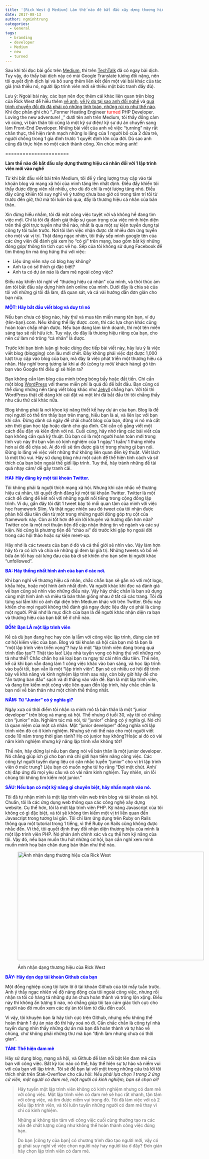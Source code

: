 ```yaml
---
title: '[Rick West @ Medium] Làm thế nào đê bắt đầu xây dựng thương hiệu cá nhân đối với 1 lập trình viên mới vào nghề'
date: 2017-08-13
author: ngminhtrung
categories:
  - General
tags:
  - branding
  - developer
  - Medium
  - new
  - turned
---
```

Sau khi tôi đọc bài gốc trên <a href="https://medium.freecodecamp.org/building-your-personal-brand-as-a-new-web-developer-f6d4150fd217" target="_blank" rel="noopener">Medium,</a> thì trên [TechTalk](https://techtalk.vn/bat-dau-xay-dung-thuong-hieu-ca-nhan-nhu-mot-lap-trinh-vien-moi.html) đã có ngay bài dịch. Tuy vậy, do thấy bài dịch này có mùi Google Translate tương đối nặng, nên tôi quyết định dịch lại và bổ sung thêm liên kết đến một vài bài khác của tác giả (mà thiếu nó, người lập trình viên mới sẽ thiếu một bức tranh đầy đủ).

Lưu ý: Ngoài bài này, các bạn nên đọc thêm cái khác liên quan trên blog của Rick West để hiểu thêm [về anh](https://rickwest.co.uk/about-me), [về lý do tại sao anh đổi nghề](http://rickwest.co.uk/why-programming) và [quá trình chuyển đổi đó đã phải có những tính toán, những rủi ro như thế nào](https://rickwest.co.uk/first-web-development-job). Khi đọc phần ghi chú &#8220;_Former Heating Engineer <span style="color: #ff0000;">turned</span> PHP Developer. Loving the new adventure! _&#8221; dưới tên anh trên Medium, tôi thấy đồng cảm vô cùng, vì bản thân tôi cũng là một kỹ sư điện/ kỹ sư dự án chuyển sang làm Front-End Developer. Những bài viết của anh về việc &#8220;turning&#8221; này rất chân thực, thể hiện rành mạch những lo lắng của 1 người bố của 2 đứa trẻ, người chồng trong 1 gia đình trước 1 quyết định lớn của đời. Dù sao anh cũng đã thực hiện nó một cách thành công. Xin chúc mừng anh!

======================

**Làm thế nào đê bắt đầu xây dựng thương hiệu cá nhân đối với 1 lập trình viên mới vào nghề**

Từ khi bắt đầu viết bài trên Medium, tôi để ý rằng lượng truy cập vào tài khoản blog và mạng xã hội của mình tăng lên nhất định. Điều đấy khiến tôi thấy được động viên rất nhiều, cho dù đó chỉ là một lượng tăng nhỏ. Điều đấy cũng khiến tôi suy nghĩ về ý tưởng chưa bao giờ có trong tâm trí tôi từ trước đến giờ, thứ mà tôi luôn bỏ qua, đấy là thương hiệu cá nhân của bản thân.

Xin đừng hiểu nhầm, tôi đã một công việc tuyệt vời và không hề đang tìm việc mới. Chỉ là tôi đã đánh giá thấp sự quan trọng của việc mình hiện diện trên thế giới trực tuyến như thế nào, nhất là qua một sự kiện tuyển dụng tại công ty tôi tuần trước. Nơi tôi làm việc nhận được rất nhiều đơn ứng tuyển cho một vài vị trí.  Thật đáng ngạc nhiên, tôi thấy sếp mình google tên của các ứng viên để đánh giá xem họ &#8220;có gì&#8221; trên mạng, bao gồm bất kỳ những đóng góp/ thông tin tích cực về họ. Sếp của tôi không sử dụng Facebook để tìm thông tin mà ông hứng thú với việc:

  * Liệu ứng viên này có blog hay không?
  * Anh ta có sở thích gì đặc biệt?
  * Anh ta có dự án nào là đam mê ngoài công việc?

Điều này khiến tôi nghĩ về &#8220;thương hiệu cá nhân&#8221; của mình, và thôi thúc ám ảm tôi bắt đầu xây dựng hình ảnh online của mình. Dưới đây là chia sẻ của tôi với những gì tôi đã làm, đã quan sát, và cả vài hướng dẫn đơn giản cho bạn nữa.

<span style="color: #0000ff;"><strong>MỘT: Hãy bắt đầu viết blog và duy trì nó</strong></span>

<p id="7497" class="graf graf--p graf-after--h3">
  Nếu bạn chưa có blog nào, hãy thử và mua tên miền mang tên bạn, ví dụ {tên-bạn}.com. Nếu không thể lấy được .com, thì các lựa chọn khác cũng hoàn toàn chấp nhận được. Nếu bạn đang làm kinh doanh, thì một tên miền sáng tạo sẽ rất hữu ích. Tuy vậy, do đây là thương hiệu riêng của bạn, cho nên cứ làm nó trông &#8220;cá nhân&#8221; là được.
</p>

Trước khi bạn bình luận gì hoặc dừng đọc tiếp bài viết này, hãy lưu ý là việc viết blog (blogging) còn lâu mới chết. Đây không phải việc đạt được 1,000 lượt truy cập vào blog của bạn, mà đây là việc phát triển một thương hiệu cá nhân. Hãy nghĩ trong tương lai khi ai đó (công ty mới/ khách hàng) gõ tên bạn vào Google thì điều gì sẽ hiện ra?

Bạn không cần làm blog của mình trông bóng bẩy hoặc đắt tiền. Chỉ cần một blog <a href="https://wordpress.org/" target="_blank" rel="noopener">WordPress</a> với theme miễn phí là quá đủ để bắt đầu. Bạn cũng có thể dùng những nền tảng viết blog khác như <a href="https://jekyllrb.com/" target="_blank" rel="noopener">Jekyll</a> chẳng hạn. Với tôi thì WordPress thật dễ dàng khi cài đặt và một khi đã bắt đầu thì tôi chẳng thấy nhu cầu thử cái khác nữa.

Blog không phải là nơi khoe kỹ năng thiết kế hay dự án của bạn. Blog là để mọi người có thể tìm thấy bạn trên mạng, hiểu bạn là ai, và liên lạc với bạn khi cần. Đừng dành cả ngày để chải chuốt blog của bạn, đừng vì nó mà cắt xén thời gian học tập hoặc dành cho gia đình. Chỉ cần cố gắng viết một cách đều đặn và kiên định với nó. Cuối cùng, hãy nhớ rằng các bài viết của bạn không cần quá kỹ thuật. Dù bạn có là một người hoàn toàn mới trong lĩnh vực này thì bạn vẫn có kinh nghiệm của 1 ngày/ 1 tuần/ 1 tháng nhiều hơn ai đó để chia sẻ. Ai đó rồi sẽ tìm được giá trị trong nhưng gì bạn nói. Đừng lo lắng về việc viết những thứ không liên quan đến kỹ thuật. Viết lách là một thú vui. Hãy sử dụng blog như một cách để thể hiện tính cách và sở thích của bạn bên ngoài thế giới lập trình. Tuy thế, hãy tránh những đề tài quá nhạy cảm/ dễ gây tranh cãi.

<span style="color: #0000ff;"><strong>HAI: Hãy đăng ký một tài khoản Twitter. </strong></span>

Tôi không phải là người thích mạng xã hội. Nhưng khi cân nhắc về thương hiệu cá nhân, tôi quyết định đăng ký một tài khoản Twitter. Twitter là một cách dễ dàng để kết nối với những người nổi tiếng trong cộng đồng lập trình. Ví dụ, gần đây tôi đặt 1 tweet bày tỏ mối quan tâm của mình với việc học framework Slim. Và thật ngạc nhiên sau đó tweet của tôi nhận được phản hồi đầu tiên đến từ một trong những người đóng góp trụ cột của framework này. Còn ai tốt hơn để xin lời khuyên và hướng dẫn hơn nữa? Twitter còn là một nơi thuận tiện để cập nhận thông tin về ngành và các sự kiện. Nó cũng là phương tiện để &#8220;chào ai&#8221; đó trước khi gặp họ ngoài đời trong các hội thảo hoặc sự kiện meet-up.

Hãy nhớ là các tweets của bạn ở đó và cả thế giới sẽ nhìn vào. Vậy làm hơn hãy tỏ ra có ích và chia sẻ những gì đem lại giá trị. Những tweets vô bổ về bữa ăn tối hay cái lưng đau của bà dì sẽ khiến cho bạn sớm bị người khác &#8220;unfollowed&#8221;.

<span style="color: #0000ff;"><strong>BA: Hãy thống nhất hình ảnh của bạn ở các nơi. </strong></span>

Khi bạn nghĩ về thương hiệu cá nhân, chắc chắn bạn sẽ gắn nó với một logo, khẩu hiệu, hoặc một hình ảnh nhất định. Và người khác khi đọc và đánh giá về bạn cũng sẽ nhìn vào những điều này. Vậy hãy chắc chắn là bạn sử dụng cùng một hình ảnh và miêu tả bản thân giống nhau ở tất cả các trang. Tôi đã từng sai lầm khi có ảnh đại diện trên Medium khác với trên Twitter. Điều này khiến cho mọi người không thể đánh giá ngay được liệu đây có phải là cùng một người. Phải nhớ là mục đích của bạn là để người khác nhận diện ra bạn và thương hiệu của bạn bất kể ở chỗ nào.

<span style="color: #0000ff;"><strong>BỐN: Bạn LÀ một lập trình viên</strong></span>

Kể cả dù bạn đang học hay còn lạ lẫm với công việc lập trình, đừng cản trở cơ hội kiếm việc của bạn. Blog và tài khoản xã hội của bạn mô tả bạn là &#8220;một lập trình viên triển vọng&#8221;? hay là một &#8220;lập trình viên đang trong quá trình đào tạo&#8221;? Thật tào lao! Liệu nhà tuyển vọng có hứng thú với những mô tả như thế? Chắc chắn họ sẽ loại bạn ra ngay từ cái nhìn đầu tiên. Thế nên, kể cả khi bạn vẫn đang làm 1 công việc khác vào ban sáng, và học lập trình vào buổi tối, bạn vẫn là một &#8220;lập trình viên&#8221;. Bạn sẽ có nhiều cơ hội để trình bày về khả năng và kinh nghiệm lập trình sau này, còn bây giờ hãy để cho &#8220;ấn tượng ban đầu&#8221; sạch và đi thẳng vào vấn đề. Bạn là một lâp trình viên, và đang tìm kiếm một công việc liên quan đến lập trình, hãy chắc chắn là bạn nói về bản thân như một chỉnh thể thống nhất.

<span style="color: #0000ff;"><strong>NĂM: Từ &#8220;Junior&#8221; có ý nghĩa gì? </strong></span>

Ngày xưa có thời điểm tôi nhận ra mình mô tả bản thân là một &#8220;junior developer&#8221; trên blog và mạng xã hội. Thế nhưng ở tuổi 30, vậy tôi có chẳng còn &#8220;junior&#8221; nữa. Nghiêm túc mà nói, từ &#8220;junior&#8221; chẳng có ý nghĩa gì. Nó chỉ là quan niệm của một cá nhân. Một &#8220;junior developer&#8221; đồng nghĩa với lập trình viên đó có ít kinh nghiệm. Nhưng sẽ nói thế nào cho một người viết code 10 năm trong thời gian rảnh? Họ có junior hay không?Hoặc ai đó có vài năm kinh nghiệm nhưng kỹ năng lập trình vẫn không tôt?

Thế nên, hãy dừng lại nếu bạn đang nói về bản thân là một junior developer. Nó chẳng giúp ích gì cho bạn mà chỉ giới hạn tiềm năng công việc. Các công ty/ người tuyển dụng liệu có cân nhắc tuyển &#8220;junior&#8221; cho vị trí lập trình viên ở mức trung? Liệu bạn có muốn nghe từ họ rằng &#8220;Đợi một chút. Anh/ chị đáp ứng đủ mọi yêu cầu và có vài năm kinh nghiệm. Tuy nhiên, xin lỗi chúng tôi không tìm kiếm một junior.&#8221;

<span style="color: #0000ff;"><strong>SÁU: Nếu bạn có một kỹ năng gì chuyên biệt, hãy nhấn mạnh vào nó.</strong></span>

Tôi đã tự nhận mình là một lập trình viên web trên blog và tài khoản xã hội. Chuẩn, tôi là các ứng dụng web thông qua các công nghệ xây dựng website. Cụ thể hơn, tôi là một lập trình viên PHP. Kỹ năng Javascript của tôi không có gì đặc biệt, và tôi sẽ không tìm kiếm một vị trí liên quan đến Javascript trong tương lai gần. Tôi chỉ làm ứng dụng trên Ruby on Rails thông qua một tutorial trong 1 tiếng, vì thế Ruby on Rails cũng không được nhắc đến. Vì thế, tôi quyết định thay đổi nhận diện thương hiệu của mình là một lập trình viên PHP. Nó phản ánh chính xác và cụ thể hơn kỹ năng của tôi. Vậy đó, nếu bạn muốn thu hút những cơ hội, bạn cần nghĩ xem mình muốn minh hoạ bản chân dung bản thân như thế nào.<figure id="attachment_106" style="width: 595px" class="wp-caption aligncenter">

<img class=" wp-image-106" src="http://travisnguyen.net/wp-content/uploads/2017/08/1-LSyxodXagu0CQppqJAbT5Q-300x175.jpeg" alt="Ảnh nhận dạng thương hiệu của Rick West" width="595" height="347" srcset="http://travisnguyen.net/wp-content/uploads/2017/08/1-LSyxodXagu0CQppqJAbT5Q-300x175.jpeg 300w, http://travisnguyen.net/wp-content/uploads/2017/08/1-LSyxodXagu0CQppqJAbT5Q-768x447.jpeg 768w, http://travisnguyen.net/wp-content/uploads/2017/08/1-LSyxodXagu0CQppqJAbT5Q.jpeg 800w" sizes="(max-width: 595px) 85vw, 595px" /><figcaption class="wp-caption-text">Ảnh nhận dạng thương hiệu của Rick West</figcaption></figure> 

**<span style="color: #0000ff;">BẢY: Hãy dọn dẹp tài khoản Github của bạn</span>**

Một đồng nghiệp cùng tôi lượn lờ ở tài khoản Github của tôi mấy tuần trước. Anh ý thấy ngạc nhiên về độ năng động của tôi ngoài công việc, nhưng rồi nhận ra tôi có hàng tá những dự án chưa hoàn thành và trông lộn xộng. Điều này thì không ấn tượng tí nào, nó chẳng giúp tôi tạo cảm giác tích cực cho người nào đó muốn xem các dự án tôi làm từ đầu đến cuối.

Vì vậy, tôi khuyên bạn là hãy tích cực trên Github, nhưng nếu không thể hoàn thành 1 dự án nào đó thì hãy xoá nó đi. Cần chắc chắn là công ty/ nhà tuyển dụng nhìn thấy những dự án mà bạn đã hoàn thành và tự hào về chúng, chứ không phải những thư mà bạn &#8220;định làm nhưng chưa có thời gian&#8221;.

<span style="color: #0000ff;"><strong>TÁM: Thể hiện đam mê</strong></span>

Hãy sử dụng blog, mạng xã hội, và Github để làm nổi bật lên đam mê của bạn với công việc. Bất kỳ lúc nào có thể, hãy thể hiện sự tự hào và niềm vui với của bạn với lập trình. Tôi sẽ để bạn lại với một trong những câu trả lời tôi thích nhất trên Stak-Overflow cho câu hỏi: *Nếu phải lựa chọn 1 trong 2 ứng cử viên, một người có đam mê, một người có kinh nghiệm, bạn sẽ chọn ai?*

> Hãy tuyển một lập trình viên không có kinh nghiệm nhưng có đam mê với công việc. Một lập trình viên có đam mê sẽ học rất nhanh, tận tâm với công việc, và tìm được niềm vui trong đó. Tôi đã làm việc với cả 2 kiểu lập trình viên, và tôi luôn tuyển những người có đam mê thay vì chỉ có kinh nghiệm.
> 
> Những ai không tận tâm với công việc cuối cùng thường tạo ra các vấn đề chất lượng cũng như không thể hoàn thành công việc đúng hạn.
> 
> Do bạn [công ty của bạn] có chương trình đào tạo người mới, vậy có gì phải suy nghĩ về việc chọn người này hay người kia ở đây? Đơn giản hãy chọn lập trình viên có đam mê.
